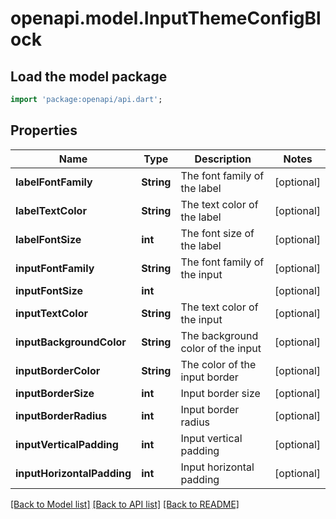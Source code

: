 # openapi.model.InputThemeConfigBlock

## Load the model package
```dart
import 'package:openapi/api.dart';
```

## Properties
Name | Type | Description | Notes
------------ | ------------- | ------------- | -------------
**labelFontFamily** | **String** | The font family of the label | [optional] 
**labelTextColor** | **String** | The text color of the label | [optional] 
**labelFontSize** | **int** | The font size of the label | [optional] 
**inputFontFamily** | **String** | The font family of the input | [optional] 
**inputFontSize** | **int** |  | [optional] 
**inputTextColor** | **String** | The text color of the input | [optional] 
**inputBackgroundColor** | **String** | The background color of the input | [optional] 
**inputBorderColor** | **String** | The color of the input border | [optional] 
**inputBorderSize** | **int** | Input border size | [optional] 
**inputBorderRadius** | **int** | Input border radius | [optional] 
**inputVerticalPadding** | **int** | Input vertical padding | [optional] 
**inputHorizontalPadding** | **int** | Input horizontal padding | [optional] 

[[Back to Model list]](../README.md#documentation-for-models) [[Back to API list]](../README.md#documentation-for-api-endpoints) [[Back to README]](../README.md)


